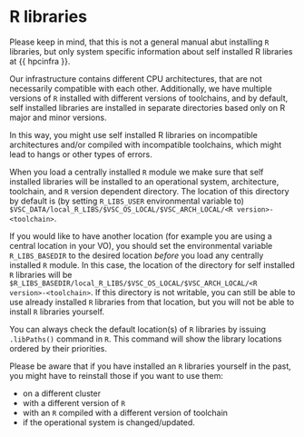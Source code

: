 # R libraries

Please keep in mind, that this is not a general manual
abut installing `R` libraries, but only system specific information about self 
installed R libraries at {{ hpcinfra }}.

Our infrastructure contains different CPU architectures, that are
not necessarily compatible with each other. Additionally, we have 
multiple versions of `R` installed with different versions of toolchains, and by default,
self installed libraries are installed in separate directories based only
on R major and minor versions.

In this way, you might use self installed R libraries on incompatible architectures and/or
compiled with incompatible toolchains, which might lead to hangs or other types of errors.

When you load a centrally installed `R` module we make sure that self installed libraries 
will be installed to an operational system, architecture, toolchain, and `R` version
dependent directory. The location of this directory by default is
(by setting `R_LIBS_USER` environmental variable to)
`$VSC_DATA/local_R_LIBS/$VSC_OS_LOCAL/$VSC_ARCH_LOCAL/<R version>-<toolchain>`.

If you would like to have another location (for example you are using a central location
in your VO), you should set the environmental variable `R_LIBS_BASEDIR` to the desired location
*before* you load any centrally installed `R` module. In this case, the location of the
directory for self installed `R` libraries will be
`$R_LIBS_BASEDIR/local_R_LIBS/$VSC_OS_LOCAL/$VSC_ARCH_LOCAL/<R version>-<toolchain>`.
If this directory is not writable, you can still be able to use already installed 
`R` libraries from that location, but you will not be able to install `R` libraries 
yourself.

You can always check the default location(s) of `R` libraries by issuing `.libPaths()` command
in `R`. This command will show the library locations ordered by their priorities. 

Please be aware that if you have installed an `R` libraries yourself in the past, you might have to 
reinstall those if you want to use them:
- on a different cluster
- with a different version of `R`
- with an `R` compiled with a different version of toolchain
- if the operational system is changed/updated. 

